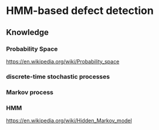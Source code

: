 # HMM-based defect detection

## Knowledge

### Probability Space
https://en.wikipedia.org/wiki/Probability_space

### discrete-time stochastic processes

### Markov process

### HMM

https://en.wikipedia.org/wiki/Hidden_Markov_model
